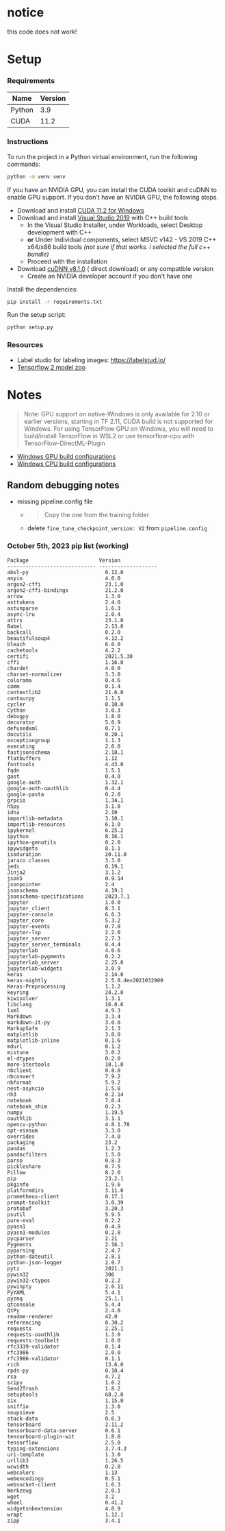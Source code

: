 # notice

this code does not work!

# Setup

### Requirements

| Name   | Version |
|--------|---------|
| Python | 3.9     |
| CUDA   | 11.2    |

### Instructions

To run the project in a Python virtual environment, run the following commands:

```bash
python -m venv venv
```

If you have an NVIDIA GPU, you can install the CUDA toolkit and cuDNN to enable GPU support. If you don't have an NVIDIA GPU, the following steps.

- Download and install [CUDA 11.2 for Windows](https://developer.nvidia.com/cuda-11.2.2-download-archive?target_os=Windows&target_arch=x86_64)
- Download and install [Visual Studio 2019](https://learn.microsoft.com/en-us/visualstudio/releases/2019/redistribution#--download) with C++ build tools
    - In the Visual Studio Installer, under Workloads, select Desktop development with C++
    - **or** Under Individual components, select MSVC v142 - VS 2019 C++ x64/x86 build tools *(not sure if that works. i selected the full c++ bundle)*
    - Proceed with the installation
- Download [cuDNN v8.1.0](https://developer.nvidia.com/compute/machine-learning/cudnn/secure/8.1.0.77/11.2_20210127/cudnn-11.2-windows-x64-v8.1.0.77.zip) (
  direct download) or any compatible version
    - Create an NVIDIA developer account if you don't have one

Install the dependencies:

```bash
pip install -r requirements.txt
```

Run the setup script:

```bash
python setup.py
```

### Resources

- Label studio for labeling images: <https://labelstud.io/>
- [Tensorflow 2 model zoo](https://github.com/tensorflow/models/blob/master/research/object_detection/g3doc/tf2_detection_zoo.md)

# Notes

> Note: GPU support on native-Windows is only available for 2.10 or earlier versions, starting in TF 2.11, CUDA build is not supported for Windows. For using
> TensorFlow GPU on Windows, you will need to build/install TensorFlow in WSL2 or use tensorflow-cpu with TensorFlow-DirectML-Plugin

- [Windows GPU build configurations](https://www.tensorflow.org/install/source_windows#gpu)
- [Windows CPU build configurations](https://www.tensorflow.org/install/source_windows#cpu)

## Random debugging notes

- missing pipeline.config file
    - > Copy the one from the training folder
    - delete `fine_tune_checkpoint_version: V2` from `pipeline.config`

### October 5th, 2023 pip list (working)

```
Package                       Version
----------------------------- -------------------
absl-py                         0.12.0
anyio                           4.0.0
argon2-cffi                     23.1.0
argon2-cffi-bindings            21.2.0
arrow                           1.3.0
asttokens                       2.4.0
astunparse                      1.6.3
async-lru                       2.0.4
attrs                           23.1.0
Babel                           2.13.0
backcall                        0.2.0
beautifulsoup4                  4.12.2
bleach                          6.0.0
cachetools                      4.2.2
certifi                         2021.5.30
cffi                            1.16.0
chardet                         4.0.0
charset-normalizer              3.3.0
colorama                        0.4.6
comm                            0.1.4
contextlib2                     21.6.0
contourpy                       1.1.1
cycler                          0.10.0
Cython                          3.0.3
debugpy                         1.8.0
decorator                       5.0.9
defusedxml                      0.7.1
docutils                        0.20.1
exceptiongroup                  1.1.3
executing                       2.0.0
fastjsonschema                  2.18.1
flatbuffers                     1.12
fonttools                       4.43.0
fqdn                            1.5.1
gast                            0.4.0
google-auth                     1.32.1
google-auth-oauthlib            0.4.4
google-pasta                    0.2.0
grpcio                          1.34.1
h5py                            3.1.0
idna                            2.10
importlib-metadata              3.10.1
importlib-resources             6.1.0
ipykernel                       6.25.2
ipython                         8.16.1
ipython-genutils                0.2.0
ipywidgets                      8.1.1
isoduration                     20.11.0
jaraco.classes                  3.3.0
jedi                            0.19.1
Jinja2                          3.1.2
json5                           0.9.14
jsonpointer                     2.4
jsonschema                      4.19.1
jsonschema-specifications       2023.7.1
jupyter                         1.0.0
jupyter_client                  8.3.1
jupyter-console                 6.6.3
jupyter_core                    5.3.2
jupyter-events                  0.7.0
jupyter-lsp                     2.2.0
jupyter_server                  2.7.3
jupyter_server_terminals        0.4.4
jupyterlab                      4.0.6
jupyterlab-pygments             0.2.2
jupyterlab_server               2.25.0
jupyterlab-widgets              3.0.9
keras                           2.14.0
keras-nightly                   2.5.0.dev2021032900
Keras-Preprocessing             1.1.2
keyring                         24.2.0
kiwisolver                      1.3.1
libclang                        16.0.6
lxml                            4.9.3
Markdown                        3.3.4
markdown-it-py                  3.0.0
MarkupSafe                      2.1.3
matplotlib                      3.8.0
matplotlib-inline               0.1.6
mdurl                           0.1.2
mistune                         3.0.2
ml-dtypes                       0.2.0
more-itertools                  10.1.0
nbclient                        0.8.0
nbconvert                       7.9.2
nbformat                        5.9.2
nest-asyncio                    1.5.8
nh3                             0.2.14
notebook                        7.0.4
notebook_shim                   0.2.3
numpy                           1.19.5
oauthlib                        3.1.1
opencv-python                   4.8.1.78
opt-einsum                      3.3.0
overrides                       7.4.0
packaging                       23.2
pandas                          1.2.3
pandocfilters                   1.5.0
parso                           0.8.3
pickleshare                     0.7.5
Pillow                          8.2.0
pip                             23.2.1
pkginfo                         1.9.6
platformdirs                    3.11.0
prometheus-client               0.17.1
prompt-toolkit                  3.0.39
protobuf                        3.20.3
psutil                          5.9.5
pure-eval                       0.2.2
pyasn1                          0.4.8
pyasn1-modules                  0.2.8
pycparser                       2.21
Pygments                        2.16.1
pyparsing                       2.4.7
python-dateutil                 2.8.1
python-json-logger              2.0.7
pytz                            2021.1
pywin32                         306
pywin32-ctypes                  0.2.2
pywinpty                        2.0.11
PyYAML                          5.4.1
pyzmq                           25.1.1
qtconsole                       5.4.4
QtPy                            2.4.0
readme-renderer                 42.0
referencing                     0.30.2
requests                        2.25.1
requests-oauthlib               1.3.0
requests-toolbelt               1.0.0
rfc3339-validator               0.1.4
rfc3986                         2.0.0
rfc3986-validator               0.1.1
rich                            13.6.0
rpds-py                         0.10.4
rsa                             4.7.2
scipy                           1.6.2
Send2Trash                      1.8.2
setuptools                      68.2.0
six                             1.15.0
sniffio                         1.3.0
soupsieve                       2.5
stack-data                      0.6.3
tensorboard                     2.11.2
tensorboard-data-server         0.6.1
tensorboard-plugin-wit          1.8.0
tensorflow                      2.5.0
typing-extensions               3.7.4.3
uri-template                    1.3.0
urllib3                         1.26.5
wcwidth                         0.2.8
webcolors                       1.13
webencodings                    0.5.1
websocket-client                1.6.3
Werkzeug                        2.0.1
wget                            3.2
wheel                           0.41.2
widgetsnbextension              4.0.9
wrapt                           1.12.1
zipp                            3.4.1
```
